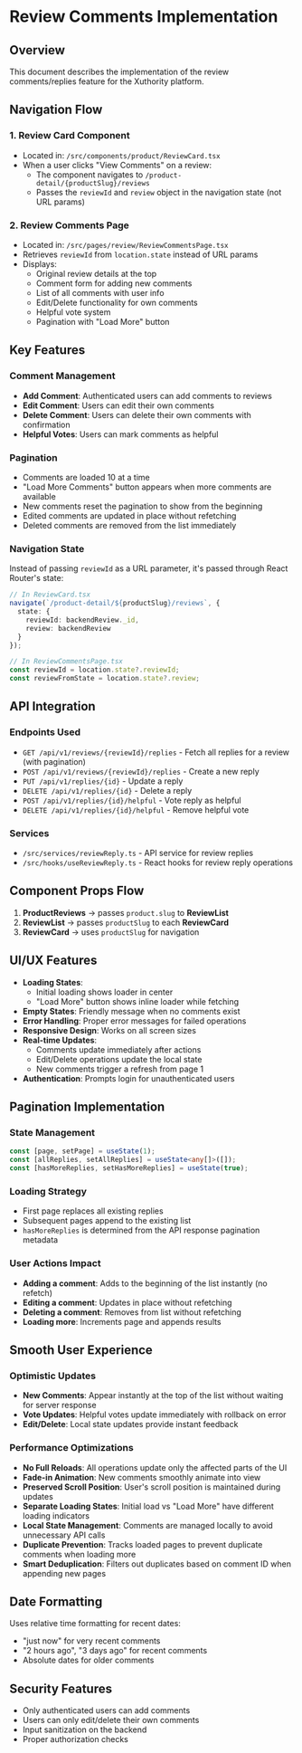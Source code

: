 # Review Comments Implementation

## Overview
This document describes the implementation of the review comments/replies feature for the Xuthority platform.

## Navigation Flow

### 1. Review Card Component
- Located in: `/src/components/product/ReviewCard.tsx`
- When a user clicks "View Comments" on a review:
  - The component navigates to `/product-detail/{productSlug}/reviews`
  - Passes the `reviewId` and `review` object in the navigation state (not URL params)

### 2. Review Comments Page
- Located in: `/src/pages/review/ReviewCommentsPage.tsx`
- Retrieves `reviewId` from `location.state` instead of URL params
- Displays:
  - Original review details at the top
  - Comment form for adding new comments
  - List of all comments with user info
  - Edit/Delete functionality for own comments
  - Helpful vote system
  - Pagination with "Load More" button

## Key Features

### Comment Management
- **Add Comment**: Authenticated users can add comments to reviews
- **Edit Comment**: Users can edit their own comments
- **Delete Comment**: Users can delete their own comments with confirmation
- **Helpful Votes**: Users can mark comments as helpful

### Pagination
- Comments are loaded 10 at a time
- "Load More Comments" button appears when more comments are available
- New comments reset the pagination to show from the beginning
- Edited comments are updated in place without refetching
- Deleted comments are removed from the list immediately

### Navigation State
Instead of passing `reviewId` as a URL parameter, it's passed through React Router's state:

```typescript
// In ReviewCard.tsx
navigate(`/product-detail/${productSlug}/reviews`, {
  state: { 
    reviewId: backendReview._id,
    review: backendReview 
  }
});

// In ReviewCommentsPage.tsx
const reviewId = location.state?.reviewId;
const reviewFromState = location.state?.review;
```

## API Integration

### Endpoints Used
- `GET /api/v1/reviews/{reviewId}/replies` - Fetch all replies for a review (with pagination)
- `POST /api/v1/reviews/{reviewId}/replies` - Create a new reply
- `PUT /api/v1/replies/{id}` - Update a reply
- `DELETE /api/v1/replies/{id}` - Delete a reply
- `POST /api/v1/replies/{id}/helpful` - Vote reply as helpful
- `DELETE /api/v1/replies/{id}/helpful` - Remove helpful vote

### Services
- `/src/services/reviewReply.ts` - API service for review replies
- `/src/hooks/useReviewReply.ts` - React hooks for review reply operations

## Component Props Flow

1. **ProductReviews** → passes `product.slug` to **ReviewList**
2. **ReviewList** → passes `productSlug` to each **ReviewCard**
3. **ReviewCard** → uses `productSlug` for navigation

## UI/UX Features

- **Loading States**: 
  - Initial loading shows loader in center
  - "Load More" button shows inline loader while fetching
- **Empty States**: Friendly message when no comments exist
- **Error Handling**: Proper error messages for failed operations
- **Responsive Design**: Works on all screen sizes
- **Real-time Updates**: 
  - Comments update immediately after actions
  - Edit/Delete operations update the local state
  - New comments trigger a refresh from page 1
- **Authentication**: Prompts login for unauthenticated users

## Pagination Implementation

### State Management
```typescript
const [page, setPage] = useState(1);
const [allReplies, setAllReplies] = useState<any[]>([]);
const [hasMoreReplies, setHasMoreReplies] = useState(true);
```

### Loading Strategy
- First page replaces all existing replies
- Subsequent pages append to the existing list
- `hasMoreReplies` is determined from the API response pagination metadata

### User Actions Impact
- **Adding a comment**: Adds to the beginning of the list instantly (no refetch)
- **Editing a comment**: Updates in place without refetching
- **Deleting a comment**: Removes from list without refetching
- **Loading more**: Increments page and appends results

## Smooth User Experience

### Optimistic Updates
- **New Comments**: Appear instantly at the top of the list without waiting for server response
- **Vote Updates**: Helpful votes update immediately with rollback on error
- **Edit/Delete**: Local state updates provide instant feedback

### Performance Optimizations
- **No Full Reloads**: All operations update only the affected parts of the UI
- **Fade-in Animation**: New comments smoothly animate into view
- **Preserved Scroll Position**: User's scroll position is maintained during updates
- **Separate Loading States**: Initial load vs "Load More" have different loading indicators
- **Local State Management**: Comments are managed locally to avoid unnecessary API calls
- **Duplicate Prevention**: Tracks loaded pages to prevent duplicate comments when loading more
- **Smart Deduplication**: Filters out duplicates based on comment ID when appending new pages

## Date Formatting

Uses relative time formatting for recent dates:
- "just now" for very recent comments
- "2 hours ago", "3 days ago" for recent comments
- Absolute dates for older comments

## Security Features

- Only authenticated users can add comments
- Users can only edit/delete their own comments
- Input sanitization on the backend
- Proper authorization checks 